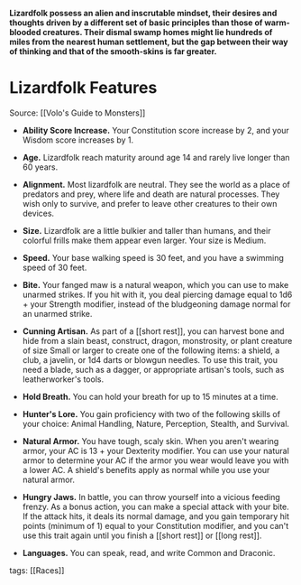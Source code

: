 **Lizardfolk possess an alien and inscrutable mindset, their desires and thoughts driven by a different set of basic principles than those of warm-blooded creatures. Their dismal swamp homes might lie hundreds of miles from the nearest human settlement, but the gap between their way of thinking and that of the smooth-skins is far greater.**

# Lizardfolk Features

Source: [[Volo's Guide to Monsters]]

-   **Ability Score Increase.** Your Constitution score increase by 2, and your Wisdom score increases by 1.

-   **Age.** Lizardfolk reach maturity around age 14 and rarely live longer than 60 years.

-   **Alignment.** Most lizardfolk are neutral. They see the world as a place of predators and prey, where life and death are natural processes. They wish only to survive, and prefer to leave other creatures to their own devices.

-   **Size.** Lizardfolk are a little bulkier and taller than humans, and their colorful frills make them appear even larger. Your size is Medium.

-   **Speed.** Your base walking speed is 30 feet, and you have a swimming speed of 30 feet.

-   **Bite.** Your fanged maw is a natural weapon, which you can use to make unarmed strikes. If you hit with it, you deal piercing damage equal to 1d6 + your Strength modifier, instead of the bludgeoning damage normal for an unarmed strike.

-   **Cunning Artisan.** As part of a [[short rest]], you can harvest bone and hide from a slain beast, construct, dragon, monstrosity, or plant creature of size Small or larger to create one of the following items: a shield, a club, a javelin, or 1d4 darts or blowgun needles. To use this trait, you need a blade, such as a dagger, or appropriate artisan's tools, such as leatherworker's tools.

-   **Hold Breath.** You can hold your breath for up to 15 minutes at a time.

-   **Hunter's Lore.** You gain proficiency with two of the following skills of your choice: Animal Handling, Nature, Perception, Stealth, and Survival.

-   **Natural Armor.** You have tough, scaly skin. When you aren't wearing armor, your AC is 13 + your Dexterity modifier. You can use your natural armor to determine your AC if the armor you wear would leave you with a lower AC. A shield's benefits apply as normal while you use your natural armor.

-   **Hungry Jaws.** In battle, you can throw yourself into a vicious feeding frenzy. As a bonus action, you can make a special attack with your bite. If the attack hits, it deals its normal damage, and you gain temporary hit points (minimum of 1) equal to your Constitution modifier, and you can't use this trait again until you finish a [[short rest]] or [[long rest]].

-   **Languages.** You can speak, read, and write Common and Draconic.

tags: [[Races]]